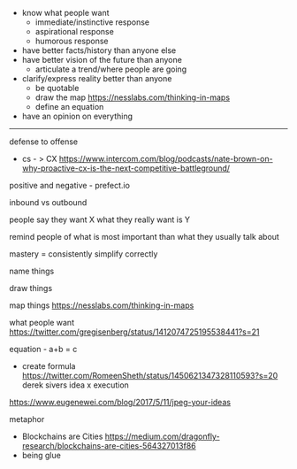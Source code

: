 
- know what people want
	- immediate/instinctive response
	- aspirational response
	- humorous response
- have better facts/history than anyone else
- have better vision of the future than anyone
	- articulate a trend/where people are going
- clarify/express reality better than anyone
	- be quotable
	- draw the map https://nesslabs.com/thinking-in-maps
	- define an equation
- have an opinion on everything


----

defense to offense
- cs - > CX https://www.intercom.com/blog/podcasts/nate-brown-on-why-proactive-cx-is-the-next-competitive-battleground/

positive and negative - prefect.io

inbound vs outbound

people say they want X what they really want is Y

remind people of what is most important than what they usually talk about

mastery = consistently simplify correctly

name things

draw things

map things https://nesslabs.com/thinking-in-maps

what people want https://twitter.com/gregisenberg/status/1412074725195538441?s=21


equation - a+b = c
- create formula https://twitter.com/RomeenSheth/status/1450621347328110593?s=20
derek sivers idea x execution

https://www.eugenewei.com/blog/2017/5/11/jpeg-your-ideas


metaphor 
- Blockchains are Cities https://medium.com/dragonfly-research/blockchains-are-cities-564327013f86  
- being glue

